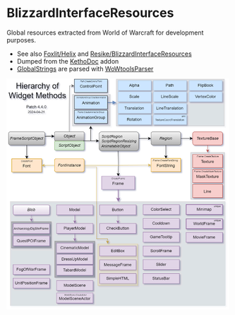 # BlizzardInterfaceResources
Global resources extracted from World of Warcraft for development purposes.
* See also [Foxlit/Helix](https://www.townlong-yak.com/framexml/) and [Resike/BlizzardInterfaceResources](https://github.com/Resike/BlizzardInterfaceResources)
* Dumped from the [KethoDoc](https://github.com/Ketho/KethoDoc) addon
* [GlobalStrings](https://wow.tools/dbc/?dbc=globalstrings) are parsed with [WoWtoolsParser](https://github.com/Ketho/WoWtoolsParser)

![](https://raw.githubusercontent.com/Ketho/BlizzardInterfaceResources/live/Resources/WidgetHierarchy.png)
